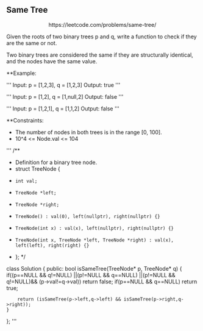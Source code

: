 
## Same Tree
<p align="center">
  https://leetcode.com/problems/same-tree/
  </p>
  
Given the roots of two binary trees p and q, write a function to check if they are the same or not.

Two binary trees are considered the same if they are structurally identical, and the nodes have the same value.

 

**Example:

'''
Input: p = [1,2,3], q = [1,2,3]
Output: true
'''

'''
Input: p = [1,2], q = [1,null,2]
Output: false
'''

'''
Input: p = [1,2,1], q = [1,1,2]
Output: false
''' 

**Constraints:

- The number of nodes in both trees is in the range [0, 100].
- 10^4 <= Node.val <= 104


'''
/**
 * Definition for a binary tree node.
 * struct TreeNode {
 *     int val;
 *     TreeNode *left;
 *     TreeNode *right;
 *     TreeNode() : val(0), left(nullptr), right(nullptr) {}
 *     TreeNode(int x) : val(x), left(nullptr), right(nullptr) {}
 *     TreeNode(int x, TreeNode *left, TreeNode *right) : val(x), left(left), right(right) {}
 * };
 */
 
class Solution {
public:
    bool isSameTree(TreeNode* p, TreeNode* q) {
        if((p==NULL && q!=NULL) ||(p!=NULL && q==NULL) ||(p!=NULL && q!=NULL)&& (p->val!=q->val))
           return false;
        if(p==NULL && q==NULL)
           return true;
           
        return (isSameTree(p->left,q->left) && isSameTree(p->right,q->right));
    }
};
'''
